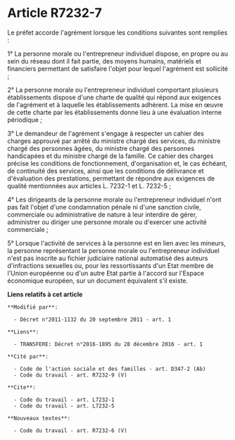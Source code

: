 # Article R7232-7

Le préfet accorde l'agrément lorsque les conditions suivantes sont remplies : 

1° La personne morale ou l'entrepreneur individuel dispose, en propre ou au sein du réseau dont il fait partie, des moyens
humains, matériels et financiers permettant de satisfaire l'objet pour lequel l'agrément est sollicité ; 

2° La personne morale ou l'entrepreneur individuel comportant plusieurs établissements dispose d'une charte de qualité qui
répond aux exigences de l'agrément et à laquelle les établissements adhèrent. La mise en œuvre de cette charte par les
établissements donne lieu à une évaluation interne périodique ; 

3° Le demandeur de l'agrément s'engage à respecter un cahier des charges approuvé par arrêté du ministre chargé des services,
du ministre chargé des personnes âgées, du ministre chargé des personnes handicapées et du ministre chargé de la famille. Ce
cahier des charges précise les conditions de fonctionnement, d'organisation et, le cas échéant, de continuité des services,
ainsi que les conditions de délivrance et d'évaluation des prestations, permettant de répondre aux exigences de qualité
mentionnées aux articles L. 7232-1 et L. 7232-5 ; 

4° Les dirigeants de la personne morale ou l'entrepreneur individuel n'ont pas fait l'objet d'une condamnation pénale ni
d'une sanction civile, commerciale ou administrative de nature à leur interdire de gérer, administrer ou diriger une personne
morale ou d'exercer une activité commerciale ; 

5° Lorsque l'activité de services à la personne est en lien avec les mineurs, la personne représentant la personne morale ou
l'entrepreneur individuel n'est pas inscrite au fichier judiciaire national automatisé des auteurs d'infractions sexuelles
ou, pour les ressortissants d'un Etat membre de l'Union européenne ou d'un autre Etat partie à l'accord sur l'Espace
économique européen, sur un document équivalent s'il existe.

**Liens relatifs à cet article**

	**Modifié par**:

	  - Décret n°2011-1132 du 20 septembre 2011 - art. 1

	**Liens**:

	  - TRANSFERE: Décret n°2016-1895 du 28 décembre 2016 - art. 1

	**Cité par**:

	  - Code de l'action sociale et des familles - art. D347-2 (Ab)
	  - Code du travail - art. R7232-9 (V)

	**Cite**:

	  - Code du travail - art. L7232-1
	  - Code du travail - art. L7232-5

	**Nouveaux textes**:

	  - Code du travail - art. R7232-6 (V)
